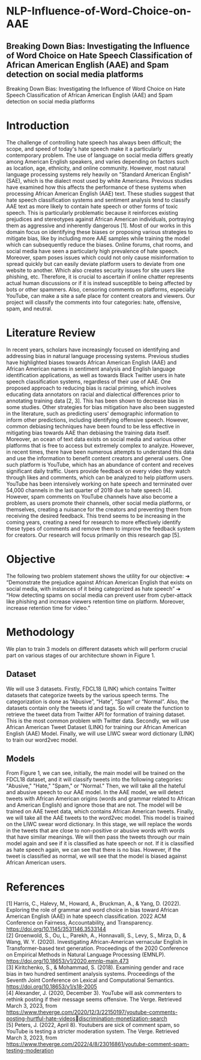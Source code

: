 # NLP-Influence-of-Word-Choice-on-AAE
## Breaking Down Bias: Investigating the Influence of Word Choice on Hate Speech Classification of African American English (AAE) and Spam detection on social media platforms

Breaking Down Bias: Investigating the Influence of Word Choice on Hate 
Speech Classification of African American English (AAE) and Spam 
detection on social media platforms

# Introduction

The challenge of controlling hate speech has always been difficult; the scope, and speed of today's hate speech 
make it a particularly contemporary problem. The use of language on social media differs greatly among American 
English speakers, and varies depending on factors such as location, age, ethnicity, and online community. 
However, most natural language processing systems rely heavily on "Standard American English" (SAE), which 
is the dialect most used by white Americans. Previous studies have examined how this affects the performance of 
these systems when processing African American English (AAE) text. These studies suggest that hate speech 
classification systems and sentiment analysis tend to classify AAE text as more likely to contain hate speech or 
other forms of toxic speech. This is particularly problematic because it reinforces existing prejudices and 
stereotypes against African American individuals, portraying them as aggressive and inherently dangerous [1].
Most of our works in this domain focus on identifying these biases or proposing various strategies to mitigate 
bias, like by including more AAE samples while training the model which can subsequently reduce the biases.
Online forums, chat rooms, and social media have seen a particularly high prevalence of hate speech.
Moreover, spam poses issues which could not only cause misinformation to spread quickly but can easily deviate 
platform users to deviate from one website to another. Which also creates security issues for site users like 
phishing, etc. Therefore, it is crucial to ascertain if online chatter represents actual human discussions or if it is 
instead susceptible to being affected by bots or other spammers. Also, censoring comments on platforms, 
especially YouTube, can make a site a safe place for content creators and viewers. Our project will classify the 
comments into four categories: hate, offensive, spam, and neutral.

# Literature Review
In recent years, scholars have increasingly focused on identifying and addressing bias in natural language 
processing systems. Previous studies have highlighted biases towards African American English (AAE) and 
African American names in sentiment analysis and English language identification applications, as well as 
towards Black Twitter users in hate speech classification systems, regardless of their use of AAE. One proposed 
approach to reducing bias is racial priming, which involves educating data annotators on racial and dialectical 
differences prior to annotating training data [2, 3]. This has been shown to decrease bias in some studies. Other 
strategies for bias mitigation have also been suggested in the literature, such as predicting users' demographic 
information to inform other predictions, including identifying offensive speech. However, common debiasing 
techniques have been found to be less effective in mitigating bias towards AAE than debiasing the training data 
itself.
Moreover, an ocean of text data exists on social media and various other platforms that is free to access but 
extremely complex to analyze. However, in recent times, there have been numerous attempts to understand this 
data and use the information to benefit content creators and general users. One such platform is YouTube, which 
has an abundance of content and receives significant daily traffic. Users provide feedback on every video they 
watch through likes and comments, which can be analyzed to help platform users. YouTube has been intensively 
working on hate speech and terminated over 54,000 channels in the last quarter of 2019 due to hate speech [4].
However, spam comments on YouTube channels have also become a problem, as users promote their channels, 
other social media platforms, or themselves, creating a nuisance for the creators and preventing them from 
receiving the desired feedback. This trend seems to be increasing in the coming years, creating a need for research 
to more effectively identify these types of comments and remove them to improve the feedback system for 
creators. Our research will focus primarily on this research gap [5].

# Objective
The following two problem statement shows the utility for our objective:
➔ “Demonstrate the prejudice against African American English that exists on social media, with 
instances of it being categorized as hate speech”
➔ “How detecting spams on social media can prevent user from cyber-attack like phishing and 
increase viewers retention time on platform. Moreover, increase retention time for video.”

# Methodology
We plan to train 3 models on different datasets which will perform crucial part on various stages of our architecture 
shown in Figure 1.
## Dataset
We will use 3 datasets. Firstly, FDCL18 (LINK) which contains Twitter datasets that categorize tweets by the 
various speech terms. The categorization is done as “Abusive”, “Hate”, “Spam” or “Normal”. Also, the datasets 
contain only the tweets id and tags. So will create the function to retrieve the tweet data from Twitter API for 
formation of training dataset. This is the most common problem with Twitter data.
Secondly, we will use African American Tweet Dataset (LINK) for training our African American English (AAE) 
Model. Finally, we will use LIWC swear word dictionary (LINK) to train our word2vec model.
 

## Models
From Figure 1, we can see, initially, the main model will be trained on the FDCL18 dataset, and it will classify 
tweets into the following categories: "Abusive," "Hate," "Spam," or "Normal." Then, we will take all the hateful 
and abusive speech to our AAE model.
In the AAE model, we will detect tweets with African American origins (words and grammar related to African 
and American English) and ignore those that are not. The model will be trained on AAE tweet data, which contains 
African American tweets.
Finally, we will take all the AAE tweets to the word2vec model. This model is trained on the LIWC swear word 
dictionary. In this stage, we will replace the words in the tweets that are close to non-positive or abusive words 
with words that have similar meanings.
We will then pass the tweets through our main model again and see if it is classified as hate speech or not. If it is 
classified as hate speech again, we can see that there is no bias. However, if the tweet is classified as normal, we 
will see that the model is biased against African American users.

# References
[1] Harris, C., Halevy, M., Howard, A., Bruckman, A., & Yang, D. (2022). Exploring the role of grammar and 
word choice in bias toward African American English (AAE) in hate speech classification. 2022 ACM 
Conference on Fairness, Accountability, and Transparency. https://doi.org/10.1145/3531146.3533144 <br />
[2] Groenwold, S., Ou, L., Parekh, A., Honnavalli, S., Levy, S., Mirza, D., & Wang, W. Y. (2020). Investigating 
African-American vernacular English in Transformer-based text generation. Proceedings of the 2020 
Conference on Empirical Methods in Natural Language Processing (EMNLP). 
https://doi.org/10.18653/v1/2020.emnlp-main.473 <br />
[3] Kiritchenko, S., & Mohammad, S. (2018). Examining gender and race bias in two hundred sentiment 
analysis systems. Proceedings of the Seventh Joint Conference on Lexical and Computational Semantics. 
https://doi.org/10.18653/v1/s18-2005 <br />
[4] Alexander, J. (2020, December 3). YouTube will ask commenters to rethink posting if their message seems 
offensive. The Verge. Retrieved March 3, 2023, from 
https://www.theverge.com/2020/12/3/22150197/youtube-comments-posting-hurtful-hate-videosdiscrimination-monetization-search <br />
[5] Peters, J. (2022, April 8). Youtubers are sick of comment spam, so YouTube is testing a stricter moderation 
system. The Verge. Retrieved March 3, 2023, from 
https://www.theverge.com/2022/4/8/23016861/youtube-comment-spam-testing-moderation
